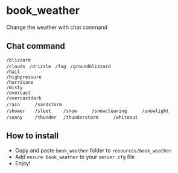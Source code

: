 # book_weather
Change the weather with chat command

## Chat command
```/blizzard ```	
```/clouds ```
```/drizzle ```	
```/fog ```	
```/groundblizzard ```	
```/hail ```	
```/highpressure ```	
```/hurricane ```	
```/misty ```	
```/overcast ```	
```/overcastdark ```	
```/rain	 ```
```/sandstorm ```	
```/shower	 ```
```/sleet	 ```
```/snow	 ```
```/snowclearing	 ```
```/snowlight	 ```
```/sunny	 ```
```/thunder	 ```
```/thunderstorm	 ```
```/whiteout ```	

## How to install
* Copy and paste ```book_weather``` folder to ```resources/book_weather```
* Add ```ensure book_weather``` to your ```server.cfg``` file
* Enjoy!

